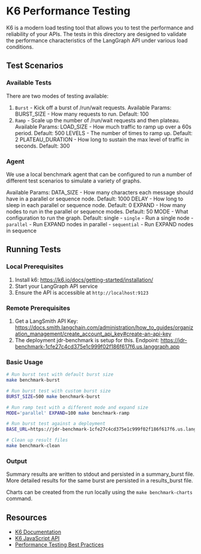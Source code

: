 # K6 Performance Testing

K6 is a modern load testing tool that allows you to test the performance and reliability of your APIs. The tests in this directory are designed to validate the performance characteristics of the LangGraph API under various load conditions.

## Test Scenarios

### Available Tests

There are two modes of testing available:
1. `Burst` - Kick off a burst of /run/wait requests. 
    Available Params:
        BURST_SIZE - How many requests to run. Default: 100
2. `Ramp` - Scale up the number of /run/wait requests and then plateau.
    Available Params:
        LOAD_SIZE - How much traffic to ramp up over a 60s period. Default: 500
        LEVELS - The number of times to ramp up. Default: 2
        PLATEAU_DURATION - How long to sustain the max level of traffic in seconds. Default: 300

### Agent

We use a local benchmark agent that can be configured to run a number of different test scenarios to simulate a variety of graphs.

Available Params:
    DATA_SIZE - How many characters each message should have in a parallel or sequence node. Default: 1000
    DELAY - How long to sleep in each parallel or sequence node. Default: 0
    EXPAND - How many nodes to run in the parallel or sequence modes. Default: 50
    MODE - What configuration to run the graph. Default: single
        - `single` - Run a single node
        - `parallel` - Run EXPAND nodes in parallel
        - `sequential` - Run EXPAND nodes in sequence

## Running Tests

### Local Prerequisites

1. Install k6: https://k6.io/docs/getting-started/installation/
2. Start your LangGraph API service
3. Ensure the API is accessible at `http://localhost:9123`

### Remote Prerequisites

1. Get a LangSmith API Key: https://docs.smith.langchain.com/administration/how_to_guides/organization_management/create_account_api_key#create-an-api-key
2. The deployment jdr-benchmark is setup for this. Endpoint: https://jdr-benchmark-1cfe27c4cd375e1c999f02f186f617f6.us.langgraph.app

### Basic Usage

```bash
# Run burst test with default burst size
make benchmark-burst

# Run burst test with custom burst size
BURST_SIZE=500 make benchmark-burst

# Run ramp test with a different mode and expand size
MODE='parallel' EXPAND=100 make benchmark-ramp

# Run burst test against a deployment
BASE_URL=https://jdr-benchmark-1cfe27c4cd375e1c999f02f186f617f6.us.langgraph.app make benchmark-burst

# Clean up result files
make benchmark-clean
```

### Output

Summary results are written to stdout and persisted in a summary_burst file. More detailed results for the same burst are persisted in a results_burst file.

Charts can be created from the run locally using the `make benchmark-charts` command.

## Resources

- [K6 Documentation](https://k6.io/docs/)
- [K6 JavaScript API](https://k6.io/docs/javascript-api/)
- [Performance Testing Best Practices](https://k6.io/docs/testing-guides/) 